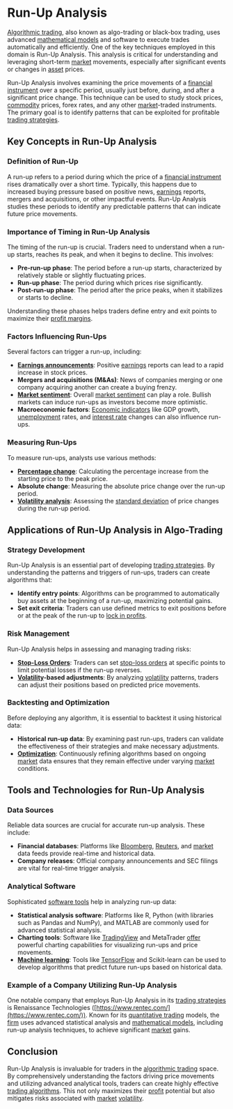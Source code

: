 # Run-Up Analysis

[Algorithmic trading](../a/algorithmic_trading.md), also known as algo-trading or black-box trading, uses advanced [mathematical models](../m/mathematical_models_in_trading.md) and software to execute trades automatically and efficiently. One of the key techniques employed in this domain is Run-Up Analysis. This analysis is critical for understanding and leveraging short-term [market](../m/market.md) movements, especially after significant events or changes in [asset](../a/asset.md) prices.

Run-Up Analysis involves examining the price movements of a [financial instrument](../f/financial_instrument.md) over a specific period, usually just before, during, and after a significant price change. This technique can be used to study stock prices, [commodity](../c/commodity.md) prices, forex rates, and any other [market](../m/market.md)-traded instruments. The primary goal is to identify patterns that can be exploited for profitable [trading strategies](../t/trading_strategies.md).

## Key Concepts in Run-Up Analysis

### Definition of Run-Up

A run-up refers to a period during which the price of a [financial instrument](../f/financial_instrument.md) rises dramatically over a short time. Typically, this happens due to increased buying pressure based on positive news, [earnings](../e/earnings.md) reports, mergers and acquisitions, or other impactful events. Run-Up Analysis studies these periods to identify any predictable patterns that can indicate future price movements.

### Importance of Timing in Run-Up Analysis

The timing of the run-up is crucial. Traders need to understand when a run-up starts, reaches its peak, and when it begins to decline. This involves:
- **Pre-run-up phase**: The period before a run-up starts, characterized by relatively stable or slightly fluctuating prices.
- **Run-up phase**: The period during which prices rise significantly.
- **Post-run-up phase**: The period after the price peaks, when it stabilizes or starts to decline.

Understanding these phases helps traders define entry and exit points to maximize their [profit margins](../p/profit_margins_in_trading.md).

### Factors Influencing Run-Ups

Several factors can trigger a run-up, including:
- **[Earnings announcements](../e/earnings_announcements.md)**: Positive [earnings](../e/earnings.md) reports can lead to a rapid increase in stock prices.
- **Mergers and acquisitions (M&As)**: News of companies merging or one company acquiring another can create a buying frenzy.
- **[Market sentiment](../m/market_sentiment.md)**: Overall [market sentiment](../m/market_sentiment.md) can play a role. Bullish markets can induce run-ups as investors become more optimistic.
- **Macroeconomic factors**: [Economic indicators](../e/economic_indicators.md) like GDP growth, [unemployment](../u/unemployment.md) rates, and [interest rate](../i/interest_rate.md) changes can also influence run-ups.

### Measuring Run-Ups

To measure run-ups, analysts use various methods:
- **[Percentage change](../p/percentage_change.md)**: Calculating the percentage increase from the starting price to the peak price.
- **Absolute change**: Measuring the absolute price change over the run-up period.
- **[Volatility analysis](../v/volatility_analysis.md)**: Assessing the [standard deviation](../s/standard_deviation.md) of price changes during the run-up period.

## Applications of Run-Up Analysis in Algo-Trading

### Strategy Development

Run-Up Analysis is an essential part of developing [trading strategies](../t/trading_strategies.md). By understanding the patterns and triggers of run-ups, traders can create algorithms that:
- **Identify entry points**: Algorithms can be programmed to automatically buy assets at the beginning of a run-up, maximizing potential gains.
- **Set exit criteria**: Traders can use defined metrics to exit positions before or at the peak of the run-up to [lock in profits](../l/lock_in_profits.md).

### Risk Management

Run-Up Analysis helps in assessing and managing trading risks:
- **[Stop-Loss Orders](../s/stop-loss_orders.md)**: Traders can set [stop-loss orders](../s/stop-loss_orders.md) at specific points to limit potential losses if the run-up reverses.
- **[Volatility](../v/volatility.md)-based adjustments**: By analyzing [volatility](../v/volatility.md) patterns, traders can adjust their positions based on predicted price movements.

### Backtesting and Optimization

Before deploying any algorithm, it is essential to backtest it using historical data:
- **Historical run-up data**: By examining past run-ups, traders can validate the effectiveness of their strategies and make necessary adjustments.
- **[Optimization](../o/optimization.md)**: Continuously refining algorithms based on ongoing [market](../m/market.md) data ensures that they remain effective under varying [market](../m/market.md) conditions.

## Tools and Technologies for Run-Up Analysis

### Data Sources

Reliable data sources are crucial for accurate run-up analysis. These include:
- **Financial databases**: Platforms like [Bloomberg](../b/bloomberg.md), [Reuters](../r/reuters.md), and [market](../m/market.md) data feeds provide real-time and historical data.
- **Company releases**: Official company announcements and SEC filings are vital for real-time trigger analysis.

### Analytical Software

Sophisticated [software tools](../s/software_tools_for_trading.md) help in analyzing run-up data:
- **Statistical analysis software**: Platforms like R, Python (with libraries such as Pandas and NumPy), and MATLAB are commonly used for advanced statistical analysis.
- **Charting tools**: Software like [TradingView](../t/tradingview.md) and MetaTrader [offer](../o/offer.md) powerful charting capabilities for visualizing run-ups and price movements.
- **[Machine learning](../m/machine_learning.md)**: Tools like [TensorFlow](../t/tensorflow.md) and Scikit-learn can be used to develop algorithms that predict future run-ups based on historical data.

### Example of a Company Utilizing Run-Up Analysis

One notable company that employs Run-Up Analysis in its [trading strategies](../t/trading_strategies.md) is Renaissance Technologies ([https://www.rentec.com/](https://www.rentec.com/)). Known for its [quantitative trading](../q/quantitative_trading.md) models, the [firm](../f/firm.md) uses advanced statistical analysis and [mathematical models](../m/mathematical_models_in_trading.md), including run-up analysis techniques, to achieve significant [market](../m/market.md) gains.

## Conclusion

Run-Up Analysis is invaluable for traders in the [algorithmic trading](../a/algorithmic_trading.md) space. By comprehensively understanding the factors driving price movements and utilizing advanced analytical tools, traders can create highly effective [trading algorithms](../t/trading_algorithms.md). This not only maximizes their [profit](../p/profit.md) potential but also mitigates risks associated with [market](../m/market.md) [volatility](../v/volatility.md).
